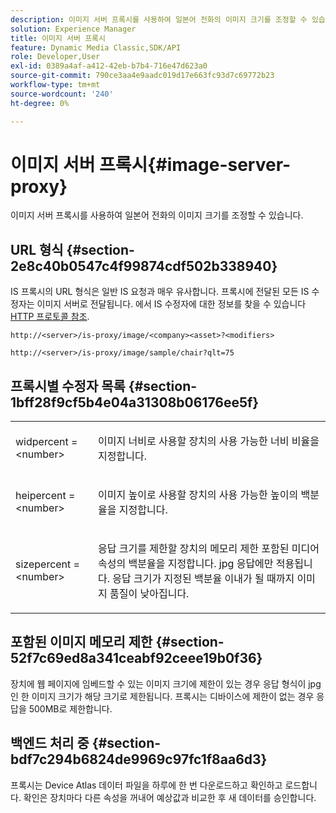 ```yaml
---
description: 이미지 서버 프록시를 사용하여 일본어 전화의 이미지 크기를 조정할 수 있습니다.
solution: Experience Manager
title: 이미지 서버 프록시
feature: Dynamic Media Classic,SDK/API
role: Developer,User
exl-id: 0389a4af-a412-42eb-b7b4-716e47d623a0
source-git-commit: 790ce3aa4e9aadc019d17e663fc93d7c69772b23
workflow-type: tm+mt
source-wordcount: '240'
ht-degree: 0%

---
```


# 이미지 서버 프록시{#image-server-proxy}

이미지 서버 프록시를 사용하여 일본어 전화의 이미지 크기를 조정할 수 있습니다.

## URL 형식 {#section-2e8c40b0547c4f99874cdf502b338940}

IS 프록시의 URL 형식은 일반 IS 요청과 매우 유사합니다. 프록시에 전달된 모든 IS 수정자는 이미지 서버로 전달됩니다. 에서 IS 수정자에 대한 정보를 찾을 수 있습니다 [HTTP 프로토콜 참조](../../is-api/http-ref/image-serving-api-ref/c-http-protocol-reference/c-introduction/c-introduction.md#concept-dbbd5241bc6248ad9b9d7f6c635c311e).

`http://<server>/is-proxy/image/<company><asset>?<modifiers>`

`http://<server>/is-proxy/image/sample/chair?qlt=75`

## 프록시별 수정자 목록 {#section-1bff28f9cf5b4e04a31308b06176ee5f}

<table id="simpletable_40C1DFB183B54A79BCF65D51ED480CE0"> 
 <tr class="strow"> 
  <td class="stentry"> <p><span class="codeph"> widpercent = &lt;number&gt;</span> </p></td> 
  <td class="stentry"> <p>이미지 너비로 사용할 장치의 사용 가능한 너비 비율을 지정합니다. </p></td> 
 </tr> 
 <tr class="strow"> 
  <td class="stentry"> <p><span class="codeph"> heipercent = &lt;number&gt;</span> </p></td> 
  <td class="stentry"> <p>이미지 높이로 사용할 장치의 사용 가능한 높이의 백분율을 지정합니다. </p></td> 
 </tr> 
 <tr class="strow"> 
  <td class="stentry"> <p><span class="codeph"> sizepercent = &lt;number&gt;</span> </p></td> 
  <td class="stentry"> <p>응답 크기를 제한할 장치의 메모리 제한 포함된 미디어 속성의 백분율을 지정합니다. jpg 응답에만 적용됩니다. 응답 크기가 지정된 백분율 이내가 될 때까지 이미지 품질이 낮아집니다. </p></td> 
 </tr> 
</table>

## 포함된 이미지 메모리 제한 {#section-52f7c69ed8a341ceabf92ceee19b0f36}

장치에 웹 페이지에 임베드할 수 있는 이미지 크기에 제한이 있는 경우 응답 형식이 jpg인 한 이미지 크기가 해당 크기로 제한됩니다. 프록시는 디바이스에 제한이 없는 경우 응답을 500MB로 제한합니다.

## 백엔드 처리 중 {#section-bdf7c294b6824de9969c97fc1f8aa6d3}

프록시는 Device Atlas 데이터 파일을 하루에 한 번 다운로드하고 확인하고 로드합니다. 확인은 장치마다 다른 속성을 꺼내어 예상값과 비교한 후 새 데이터를 승인합니다.
